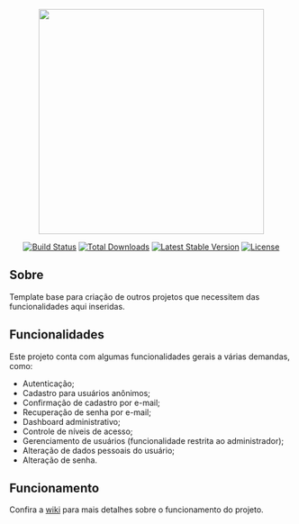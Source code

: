 <p align="center"><img src="https://res.cloudinary.com/dtfbvvkyp/image/upload/v1566331377/laravel-logolockup-cmyk-red.svg" width="400"></p>

<p align="center">
<a href="https://travis-ci.org/laravel/framework"><img src="https://travis-ci.org/laravel/framework.svg" alt="Build Status"></a>
<a href="https://packagist.org/packages/laravel/framework"><img src="https://poser.pugx.org/laravel/framework/d/total.svg" alt="Total Downloads"></a>
<a href="https://packagist.org/packages/laravel/framework"><img src="https://poser.pugx.org/laravel/framework/v/stable.svg" alt="Latest Stable Version"></a>
<a href="https://packagist.org/packages/laravel/framework"><img src="https://poser.pugx.org/laravel/framework/license.svg" alt="License"></a>
</p>

## Sobre

Template base para criação de outros projetos que necessitem das funcionalidades aqui inseridas.

## Funcionalidades

Este projeto conta com algumas funcionalidades gerais a várias demandas, como:

* Autenticação;
* Cadastro para usuários anônimos;
* Confirmação de cadastro por e-mail;
* Recuperação de senha por e-mail;
* Dashboard administrativo;
* Controle de níveis de acesso;
* Gerenciamento de usuários (funcionalidade restrita ao administrador);
* Alteração de dados pessoais do usuário;
* Alteração de senha.


## Funcionamento

Confira a [wiki](https://github.com/Danie1Net0/DashboardLaravel/wiki) para mais detalhes sobre o funcionamento do projeto.